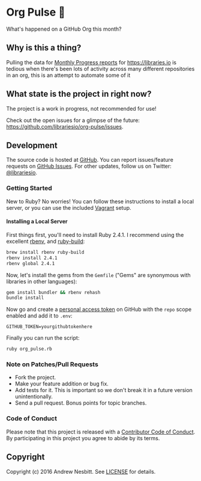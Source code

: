 # Org Pulse &#128147;

What's happened on a GitHub Org this month?

## Why is this a thing?

Pulling the data for [Monthly Progress reports](https://hackernoon.com/libraries-io-november-progress-update-150cbc602386#.7vcki7eo2) for https://libraries.io is tedious when there's been lots of activity across many different repositories in an org, this is an attempt to automate some of it

## What state is the project in right now?

The project is a work in progress, not recommended for use!

Check out the open issues for a glimpse of the future: https://github.com/librariesio/org-pulse/issues.

## Development

The source code is hosted at [GitHub](https://github.com/librariesio/org-pulse).
You can report issues/feature requests on [GitHub Issues](https://github.com/librariesio/org-pulse/issues).
For other updates, follow us on Twitter: [@librariesio](https://twitter.com/librariesio).

### Getting Started

New to Ruby? No worries! You can follow these instructions to install a local server, or you can use the included [Vagrant](https://www.vagrantup.com/docs/why-vagrant/) setup.

#### Installing a Local Server

First things first, you'll need to install Ruby 2.4.1. I recommend using the excellent [rbenv](https://github.com/rbenv/rbenv),
and [ruby-build](https://github.com/rbenv/ruby-build):

```bash
brew install rbenv ruby-build
rbenv install 2.4.1
rbenv global 2.4.1
```

Now, let's install the gems from the `Gemfile` ("Gems" are synonymous with libraries in other
languages):

```bash
gem install bundler && rbenv rehash
bundle install
```

Now go and create a [personal access token](https://github.com/settings/tokens) on GitHub with the `repo` scope enabled and add it to `.env`:

```
GITHUB_TOKEN=yourgithubtokenhere
```

Finally you can run the script:

```bash
ruby org_pulse.rb
```

### Note on Patches/Pull Requests

 * Fork the project.
 * Make your feature addition or bug fix.
 * Add tests for it. This is important so we don't break it in a future version unintentionally.
 * Send a pull request. Bonus points for topic branches.

### Code of Conduct

Please note that this project is released with a [Contributor Code of Conduct](CODE_OF_CONDUCT.md). By participating in this project you agree to abide by its terms.

## Copyright

Copyright (c) 2016 Andrew Nesbitt. See [LICENSE](https://github.com/librariesio/org-pulse/blob/master/LICENSE.txt) for details.
